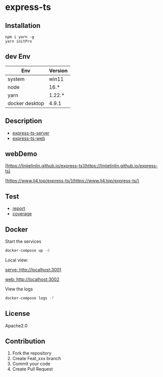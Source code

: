 # express-ts

## Installation

```shell
npm i yarn -g
yarn initPro
```

## dev Env

| Env            | Version |
| -------------- | ------- |
| system         | win11   |
| node           | 16.\*   |
| yarn           | 1.22.\* |
| docker desktop | 4.9.1   |

## Description

- [express-ts-server](https://github.com/LinJieLinLin/express-ts/blob/master/packages/serve/README.md)
- [express-ts-web](https://github.com/LinJieLinLin/express-ts/blob/master/packages/web/README.md)

## webDemo

[https://linjielinlin.github.io/express-ts](https://linjielinlin.github.io/express-ts)

[https://www.lj4.top/express-ts/](https://www.lj4.top/express-ts/)

## Test

- [report](https://linjielinlin.github.io/express-ts/coverage/)
- [coverage](https://linjielinlin.github.io/express-ts/coverage/lcov-report/index.html)

## Docker

Start the services

```sh
docker-compose up -d
```

Local view:

[serve: http://localhost:3001](http://localhost:3001)

[web: http://localhost:3002](http://localhost:3002)

View the logs

```sh
docker-compose logs -f
```

## License

Apache2.0

## Contribution

1. Fork the repository
2. Create Feat_xxx branch
3. Commit your code
4. Create Pull Request
